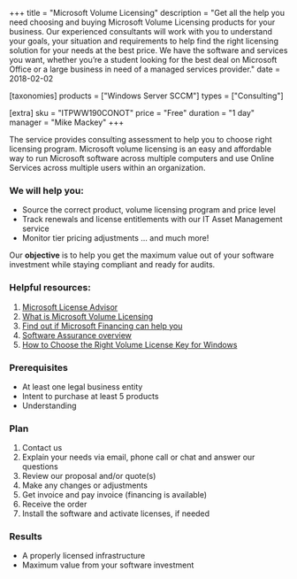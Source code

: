 +++
title = "Microsoft Volume Licensing"
description = "Get all the help you need choosing and buying Microsoft Volume Licensing products for your business. Our experienced consultants will work with you to understand your goals, your situation and requirements to help find the right licensing solution for your needs at the best price. We have the software and  services you want, whether you&#8217;re a student looking for the best deal on Microsoft Office or a large business in need of a managed services provider."
date = 2018-02-02

[taxonomies]
products = ["Windows Server SCCM"]
types = ["Consulting"]

[extra]
sku = "ITPWW190CONOT"
price = "Free"
duration = "1 day"
manager = "Mike Mackey"
+++

The service provides consulting assessment to help you to choose right
licensing program. Microsoft volume licensing is an easy and affordable
way to run Microsoft software across multiple computers and use Online
Services across multiple users within an organization.

### We will help you:

-   Source the correct product, volume licensing program and price level
-   Track renewals and license entitlements with our IT Asset Management
    service
-   Monitor tier pricing adjustments ... and much more!

Our **objective** is to help you get the maximum value out of your
software investment while staying compliant and ready for audits.

### Helpful resources:

1.  [Microsoft License Advisor](http://mla.microsoft.com/)
2.  [What is Microsoft Volume
    Licensing](https://www.microsoft.com/en-us/licensing/licensing-programs/how-volume-licensing-works.aspx)
3.  [Find out if Microsoft Financing can help
    you](https://www.microsoft.com/en-us/Licensing/how-to-buy/financing.aspx)
4.  [Software Assurance
    overview](https://www.microsoft.com/en-us/licensing/licensing-programs/software-assurance-default.aspx)
5.  [How to Choose the Right Volume License Key for
    Windows](https://technet.microsoft.com/en-us/library/ee939271.aspx)

### Prerequisites

-   At least one legal business entity
-   Intent to purchase at least 5 products
-   Understanding

### Plan

1.  Contact us
2.  Explain your needs via email, phone call or chat and answer our
    questions
3.  Review our proposal and/or quote(s)
4.  Make any changes or adjustments
5.  Get invoice and pay invoice (financing is available)
6.  Receive the order
7.  Install the software and activate licenses, if needed

### Results

-   A properly licensed infrastructure
-   Maximum value from your software investment